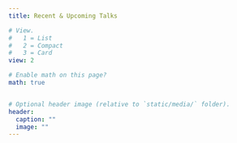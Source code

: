 ```yaml
---
title: Recent & Upcoming Talks

# View.
#   1 = List
#   2 = Compact
#   3 = Card
view: 2

# Enable math on this page?
math: true


# Optional header image (relative to `static/media/` folder).
header:
  caption: ""
  image: ""
---
```

